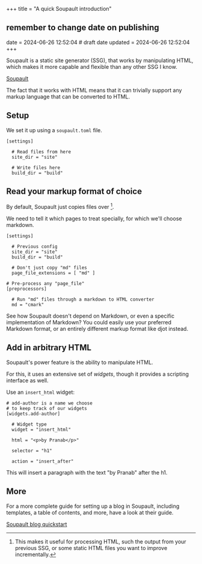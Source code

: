 +++
title = "A quick Soupault introduction"
## remember to change date on publishing
date = 2024-06-26 12:52:04 # draft date
updated = 2024-06-26 12:52:04
+++

Soupault is a static site generator (SSG),
that works by manipulating HTML,
which makes it more capable and flexible
than any other SSG I know.

[Soupault](https://soupault.app)

The fact that it works with HTML
means that it can trivially support
any markup language that can be converted to HTML.

## Setup

We set it up using a `soupault.toml` file.

```
[settings]

  # Read files from here
  site_dir = "site"
  
  # Write files here
  build_dir = "build"
```

## Read your markup format of choice

By default, Soupault just copies files over [^1].

We need to tell it which pages to treat specially,
for which we'll choose markdown.

[^1]: This makes it useful for processing HTML,
such the output from your previous SSG,
or some static HTML files you want to
improve incrementally.

```
[settings]

  # Previous config
  site_dir = "site"
  build_dir = "build"
  
  # Don't just copy "md" files
  page_file_extensions = [ "md" ]

# Pre-process any "page_file"
[preprocessors]

  # Run "md" files through a markdown to HTML converter
  md = "cmark"
```

See how Soupault doesn't depend on Markdown,
or even a specific implementation of Markdown?
You could easily use your preferred Markdown format,
or an entirely different markup format like djot instead.

## Add in arbitrary HTML

Soupault's power feature is the ability to manipulate HTML.

For this, it uses an extensive set of *widgets*,
though it provides a scripting interface as well.

Use an `insert_html` widget:

```
# add-author is a name we choose
# to keep track of our widgets
[widgets.add-author]

  # Widget type
  widget = "insert_html"
  
  html = "<p>by Pranab</p>"
  
  selector = "h1"
  
  action = "insert_after"
```

This will insert a paragraph with the text "by Pranab" after the h1.

## More

For a more complete guide for setting up a blog in Soupault,
including templates, a table of contents, and more,
have a look at their guide.

[Soupault blog quickstart](https://soupault.app/tips-and-tricks/quickstart)
